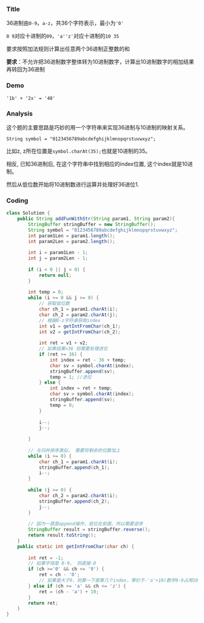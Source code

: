 ###   Title
36进制由`0-9`，`a-z`，共36个字符表示，最小为`'0'`

`0 9`对应十进制的`09`，`'a''z'`对应十进制的`10 35`

要求按照加法规则计算出任意两个36进制正整数的和

**要求**：不允许把36进制数字整体转为10进制数字，计算出10进制数字的相加结果再转回为36进制
###   Demo
`'1b' + '2x' = '48'`

###   Analysis
这个题的主要思路是巧妙的用一个字符串来实现36进制与10进制的映射关系。

`String symbol = "0123456789abcdefghijklmnopqrstuvwxyz";`

比如z, z所在位置是`symbol.charAt(35);`也就是10进制的35。

相反, 已知36进制后, 在这个字符串中找到相应的index位置, 这个index就是10进制。

然后从低位数开始将10进制数进行运算并处理好36进位1.

###   Coding
```java
class Solution {
    public String addFunWithStr(String param1, String param2){
        StringBuffer stringBuffer = new StringBuffer();
        String symbol = "0123456789abcdefghijklmnopqrstuvwxyz";
        int param1Len = param1.length();
        int param2Len = param2.length();
    
        int i = param1Len - 1;
        int j = param2Len - 1;
    
        if (i < 0 || j < 0) {
            return null;
        }
	
        int temp = 0;
        while (i >= 0 && j >= 0) {
            // 获取低位数
            char ch_1 = param1.charAt(i);
            char ch_2 = param2.charAt(j);
            // 根据0-z字符串获取index
            int v1 = getIntFromChar(ch_1);
            int v2 = getIntFromChar(ch_2);
    
            int ret = v1 + v2;
            // 如果结果>36 则需要处理进位
            if (ret >= 36) {
                int index = ret - 36 + temp;
                char sv = symbol.charAt(index);
                stringBuffer.append(sv);
                temp = 1; //进位
            } else {
                int index = ret + temp;
                char sv = symbol.charAt(index);
                stringBuffer.append(sv);
                temp = 0;
            }
    
            i--;
            j--;
    
        }
    
        // 与归并排序类似， 需要将剩余的位数加上
        while (i >= 0) {
            char ch_1 = param1.charAt(i);
            stringBuffer.append(ch_1);
            i--;
        }
    
        while (j >= 0) {
            char ch_2 = param2.charAt(i);
            stringBuffer.append(ch_2);
            j--;
        }
    
        // 因为一直是append操作，低位在前面，所以需要逆序
        StringBuffer result = stringBuffer.reverse();
        return result.toString();
    }
    public static int getIntFromChar(char ch) {
    
    	int ret = -1;
    	// 如果字母是 0-9， 则直接-0
    	if (ch >='0' && ch <= '9') {
    		ret = ch - '0';
    		// 如果是大于9，则算一下是第几个index，等价于-'a'+10(数字0-9占用10个)
    	} else if (ch >= 'a' && ch <= 'z') {
    		ret = (ch - 'a') + 10;
    	}
    	return ret;
    }
}
```